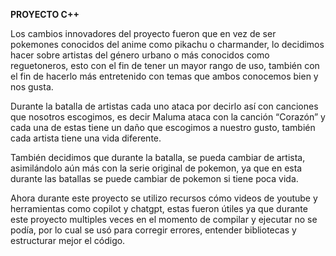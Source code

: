 **PROYECTO C++** 

Los cambios innovadores del proyecto fueron que en vez de ser pokemones conocidos del anime como pikachu o charmander, lo decidimos hacer sobre artistas del género urbano o más conocidos como reguetoneros, esto con el fin de tener un mayor rango de uso, también con el fin de hacerlo más entretenido con temas que ambos conocemos bien y nos gusta.  

Durante la batalla de artistas cada uno ataca por decirlo así con canciones que nosotros escogimos, es decir Maluma ataca con la canción “Corazón” y cada una de estas tiene un daño que escogimos a nuestro gusto, también cada artista tiene una vida diferente. 

También decidimos que durante la batalla, se pueda cambiar de artista, asimilándolo aún más con la serie original de pokemon, ya que en esta durante las batallas se puede cambiar de pokemon si tiene poca vida. 

Ahora durante este proyecto se utilizo recursos cómo videos de youtube y herramientas como copilot y chatgpt, estas fueron útiles ya que durante este proyecto multiples veces en el momento de compilar y ejecutar no se podía, por lo cual se usó para corregir errores, entender bibliotecas y estructurar mejor el código. 
